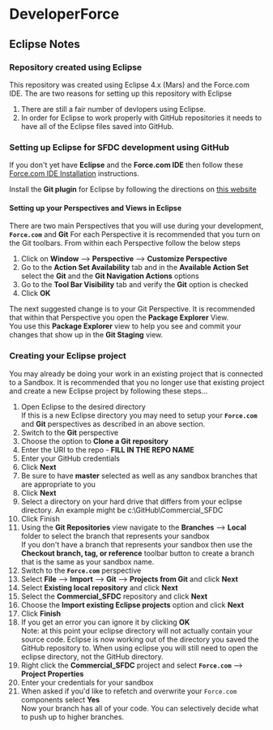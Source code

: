# DeveloperForce

## Eclipse Notes

### Repository created using Eclipse
This repository was created using Eclipse 4.x (Mars) and the Force.com IDE.  The are two reasons for setting up this repository with Eclipse
1. There are still a fair number of devlopers using Eclipse.
2. In order for Eclipse to work properly with GitHub repositories it needs to have all of the Eclipse files saved into GitHub.  

### Setting up Eclipse for SFDC development using GitHub
If you don't yet have **Eclipse** and the **Force.com IDE** then follow these [Force.com IDE Installation](https://developer.salesforce.com/page/Force.com_IDE_Installation) instructions.  

Install the **Git plugin** for Eclipse by following the directions on [this website](http://www.vogella.com/tutorials/EclipseGit/article.html#eclipseinstallationgit)  

#### Setting up your **Perspectives** and **Views** in Eclipse
There are two main Perspectives that you will use during your development, **`Force.com`** and **Git**
For each Perspective it is recommended that you turn on the Git toolbars.  From within each Perspective follow the below steps  
1. Click on **Window** --> **Perspective** --> **Customize Perspective**  
2. Go to the **Action Set Availability** tab and in the **Available Action Set** select the **Git** and the **Git Navigation Actions** options  
3. Go to the **Tool Bar Visibility** tab and verify the **Git** option is checked  
4. Click **OK**  

The next suggested change is to your Git Perspective.  It is recommended that within that Perspective you open the **Package Explorer** View.  
You use this **Package Explorer** view to help you see and commit your changes that show up in the **Git Staging** view.


### Creating your Eclipse project
You may already be doing your work in an existing project that is connected to a Sandbox.  It is recommended that you no longer use that existing project and create a new Eclipse project by following these steps...
1. Open Eclipse to the desired directory  
   If this is a new Eclipse directory you may need to setup your **`Force.com`** and **Git** perspectives as described in an above section. 
2. Switch to the **Git** perspective
3. Choose the option to **Clone a Git repository**
4. Enter the URI to the repo - **FILL IN THE REPO NAME**
5. Enter your GitHub credentials
6. Click **Next**
7. Be sure to have **master** selected as well as any sandbox branches that are appropriate to you
8. Click **Next**
9. Select a directory on your hard drive that differs from your eclipse directory.  An example might be c:\GitHub\Commercial_SFDC  
10. Click Finish
11. Using the **Git Repositories** view navigate to the **Branches** --> **Local** folder to select the branch that represents your sandbox    
If you don't have a branch that represents your sandbox then use the **Checkout branch, tag, or reference** toolbar button to create a branch that is the same as your sandbox name.
12. Switch to the **`Force.com`** perspective
13. Select **File** --> **Import** --> **Git** --> **Projects from Git** and click **Next**
14. Select **Existing local repository** and click **Next**
15. Select the **Commercial_SFDC** repository and click **Next**
16. Choose the **Import existing Eclipse projects** option and click **Next**
17. Click **Finish**
18. If you get an error you can ignore it by clicking **OK**  
Note: at this point your eclipse directory will not actually contain your source code.  Eclipse is now working out of the directory you saved the GitHub repository to.  When using eclipse you will still need to open the eclipse directory, not the GitHub directory.
19. Right click the **Commercial_SFDC** project and select **`Force.com`** --> **Project Properties**
20. Enter your credentials for your sandbox
21. When asked if you'd like to refetch and overwrite your `Force.com` components select **Yes**  
Now your branch has all of your code.  You can selectively decide what to push up to higher branches.

